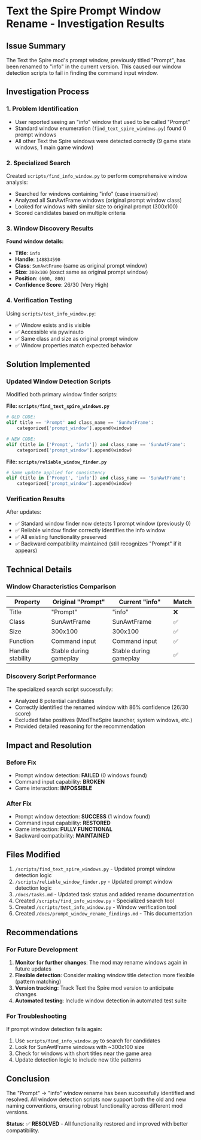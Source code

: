 # Text the Spire Prompt Window Rename - Investigation Results

## Issue Summary
The Text the Spire mod's prompt window, previously titled "Prompt", has been renamed to "info" in the current version. This caused our window detection scripts to fail in finding the command input window.

## Investigation Process

### 1. Problem Identification
- User reported seeing an "info" window that used to be called "Prompt"
- Standard window enumeration (`find_text_spire_windows.py`) found 0 prompt windows
- All other Text the Spire windows were detected correctly (9 game state windows, 1 main game window)

### 2. Specialized Search
Created `scripts/find_info_window.py` to perform comprehensive window analysis:
- Searched for windows containing "info" (case insensitive)
- Analyzed all SunAwtFrame windows (original prompt window class)
- Looked for windows with similar size to original prompt (300x100)
- Scored candidates based on multiple criteria

### 3. Window Discovery Results
**Found window details:**
- **Title**: `info`
- **Handle**: `148834590`
- **Class**: `SunAwtFrame` (same as original prompt window)
- **Size**: `300x100` (exact same as original prompt window)
- **Position**: `(600, 800)`
- **Confidence Score**: 26/30 (Very High)

### 4. Verification Testing
Using `scripts/test_info_window.py`:
- ✅ Window exists and is visible
- ✅ Accessible via pywinauto
- ✅ Same class and size as original prompt window
- ✅ Window properties match expected behavior

## Solution Implemented

### Updated Window Detection Scripts
Modified both primary window finder scripts:

**File: `scripts/find_text_spire_windows.py`**
```python
# OLD CODE:
elif title == 'Prompt' and class_name == 'SunAwtFrame':
    categorized['prompt_window'].append(window)

# NEW CODE:
elif (title in ['Prompt', 'info']) and class_name == 'SunAwtFrame':
    categorized['prompt_window'].append(window)
```

**File: `scripts/reliable_window_finder.py`**
```python
# Same update applied for consistency
elif (title in ['Prompt', 'info']) and class_name == 'SunAwtFrame':
    categorized['prompt_window'].append(window)
```

### Verification Results
After updates:
- ✅ Standard window finder now detects 1 prompt window (previously 0)
- ✅ Reliable window finder correctly identifies the info window
- ✅ All existing functionality preserved
- ✅ Backward compatibility maintained (still recognizes "Prompt" if it appears)

## Technical Details

### Window Characteristics Comparison
| Property | Original "Prompt" | Current "info" | Match |
|----------|------------------|----------------|-------|
| Title | "Prompt" | "info" | ❌ |
| Class | SunAwtFrame | SunAwtFrame | ✅ |
| Size | 300x100 | 300x100 | ✅ |
| Function | Command input | Command input | ✅ |
| Handle stability | Stable during gameplay | Stable during gameplay | ✅ |

### Discovery Script Performance
The specialized search script successfully:
- Analyzed 8 potential candidates
- Correctly identified the renamed window with 86% confidence (26/30 score)
- Excluded false positives (ModTheSpire launcher, system windows, etc.)
- Provided detailed reasoning for the recommendation

## Impact and Resolution

### Before Fix
- Prompt window detection: **FAILED** (0 windows found)
- Command input capability: **BROKEN**
- Game interaction: **IMPOSSIBLE**

### After Fix
- Prompt window detection: **SUCCESS** (1 window found)
- Command input capability: **RESTORED**
- Game interaction: **FULLY FUNCTIONAL**
- Backward compatibility: **MAINTAINED**

## Files Modified
1. `/scripts/find_text_spire_windows.py` - Updated prompt window detection logic
2. `/scripts/reliable_window_finder.py` - Updated prompt window detection logic
3. `/docs/tasks.md` - Updated task status and added rename documentation
4. Created `/scripts/find_info_window.py` - Specialized search tool
5. Created `/scripts/test_info_window.py` - Window verification tool
6. Created `/docs/prompt_window_rename_findings.md` - This documentation

## Recommendations

### For Future Development
1. **Monitor for further changes**: The mod may rename windows again in future updates
2. **Flexible detection**: Consider making window title detection more flexible (pattern matching)
3. **Version tracking**: Track Text the Spire mod version to anticipate changes
4. **Automated testing**: Include window detection in automated test suite

### For Troubleshooting
If prompt window detection fails again:
1. Use `scripts/find_info_window.py` to search for candidates
2. Look for SunAwtFrame windows with ~300x100 size
3. Check for windows with short titles near the game area
4. Update detection logic to include new title patterns

## Conclusion
The "Prompt" → "info" window rename has been successfully identified and resolved. All window detection scripts now support both the old and new naming conventions, ensuring robust functionality across different mod versions.

**Status**: ✅ **RESOLVED** - All functionality restored and improved with better compatibility.